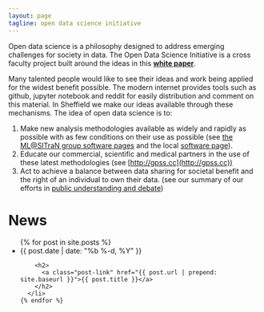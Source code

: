 ```yaml
---
layout: page
tagline: open data science initiative
---
```


Open data science is a philosophy designed to address emerging challenges for society in data. The Open Data Science Initiative is a cross faculty project built around the ideas in this [**white paper**](http://inverseprobability.com/2014/07/01/open-data-science/). 


Many talented people would like to see their ideas and work being applied for the widest benefit possible. The modern internet provides tools such as github, jupyter notebook and reddit for easily distribution and comment on this material. In Sheffield we make our ideas available through these mechanisms. The idea of open data science is to:

1.  Make new analysis methodologies available as widely and rapidly as possible with as few conditions on their use as possible (see [the ML@SITraN group software pages](http://sheffieldml.github.io/software.html) and the local [software page](./software.html)).
2.  Educate our commercial, scientific and medical partners in the use of these latest methodologies (see [http://gpss.cc](http://gpss.cc))
3.  Act to achieve a balance between data sharing for societal benefit and the right of an individual to own their data. (see our summary of our efforts in [public understanding and debate](./public.html))


# News

<ul class="post-list">
    {% for post in site.posts %}
      <li>
        <span class="post-meta">{{ post.date | date: "%b %-d, %Y" }}</span>

        <h2>
          <a class="post-link" href="{{ post.url | prepend: site.baseurl }}">{{ post.title }}</a>
        </h2>
      </li>
    {% endfor %}
  </ul>



